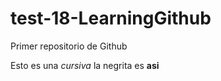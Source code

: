 # test-18-LearningGithub

Primer repositorio de Github

Esto es una _cursiva_ la negrita es **asi**
